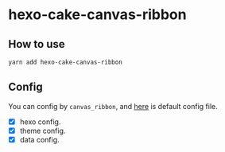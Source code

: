 # hexo-cake-canvas-ribbon

## How to use
```bash
yarn add hexo-cake-canvas-ribbon
```

## Config
You can config by `canvas_ribbon`, and [here](default.yaml) is default config file.

- [x] hexo config.
- [x] theme config.
- [x] data config.
